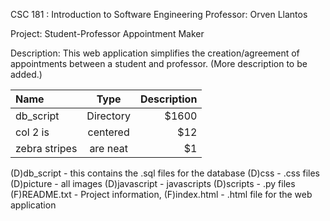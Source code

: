 CSC 181 : Introduction to Software Engineering
Professor: Orven Llantos

Project:
Student-Professor Appointment Maker

Description:
This web application simplifies the creation/agreement of appointments between a student and professor. (More description to be added.)

| Name | Type | Description                 |
| :------------ |:---------------:| -----:|
| db_script    | Directory | $1600 |
| col 2 is      | centered        |   $12 |
| zebra stripes | are neat        |    $1 |
(D)db_script - this contains the .sql files for the database
(D)css - .css files
(D)picture - all images
(D)javascript - javascripts
(D)scripts - .py files
(F)README.txt - Project information, 
(F)index.html - .html file for the web application
